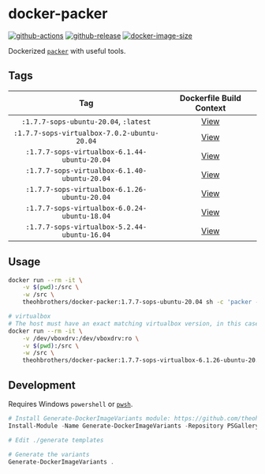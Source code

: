 # docker-packer

[![github-actions](https://github.com/theohbrothers/docker-packer/workflows/ci-master-pr/badge.svg)](https://github.com/theohbrothers/docker-packer/actions)
[![github-release](https://img.shields.io/github/v/release/theohbrothers/docker-packer?style=flat-square)](https://github.com/theohbrothers/docker-packer/releases/)
[![docker-image-size](https://img.shields.io/docker/image-size/theohbrothers/docker-packer/latest)](https://hub.docker.com/r/theohbrothers/docker-packer)

Dockerized [`packer`](https://github.com/hashicorp/packer) with useful tools.

## Tags

| Tag | Dockerfile Build Context |
|:-------:|:---------:|
| `:1.7.7-sops-ubuntu-20.04`, `:latest` | [View](variants/1.7.7-sops-ubuntu-20.04) |
| `:1.7.7-sops-virtualbox-7.0.2-ubuntu-20.04` | [View](variants/1.7.7-sops-virtualbox-7.0.2-ubuntu-20.04) |
| `:1.7.7-sops-virtualbox-6.1.44-ubuntu-20.04` | [View](variants/1.7.7-sops-virtualbox-6.1.44-ubuntu-20.04) |
| `:1.7.7-sops-virtualbox-6.1.40-ubuntu-20.04` | [View](variants/1.7.7-sops-virtualbox-6.1.40-ubuntu-20.04) |
| `:1.7.7-sops-virtualbox-6.1.26-ubuntu-20.04` | [View](variants/1.7.7-sops-virtualbox-6.1.26-ubuntu-20.04) |
| `:1.7.7-sops-virtualbox-6.0.24-ubuntu-18.04` | [View](variants/1.7.7-sops-virtualbox-6.0.24-ubuntu-18.04) |
| `:1.7.7-sops-virtualbox-5.2.44-ubuntu-16.04` | [View](variants/1.7.7-sops-virtualbox-5.2.44-ubuntu-16.04) |


## Usage


```sh
docker run --rm -it \
    -v $(pwd):/src \
    -w /src \
    theohbrothers/docker-packer:1.7.7-sops-ubuntu-20.04 sh -c 'packer --version && packer build .'

# virtualbox
# The host must have an exact matching virtualbox version, in this case, virtualbox 6.1.26
docker run --rm -it \
    -v /dev/vboxdrv:/dev/vboxdrv:ro \
    -v $(pwd):/src \
    -w /src \
    theohbrothers/docker-packer:1.7.7-sops-virtualbox-6.1.26-ubuntu-20.04 sh -c 'packer --version && vboxmanage --version && packer build .'
```

## Development

Requires Windows `powershell` or [`pwsh`](https://github.com/PowerShell/PowerShell).

```powershell
# Install Generate-DockerImageVariants module: https://github.com/theohbrothers/Generate-DockerImageVariants
Install-Module -Name Generate-DockerImageVariants -Repository PSGallery -Scope CurrentUser -Force -Verbose

# Edit ./generate templates

# Generate the variants
Generate-DockerImageVariants .
```
